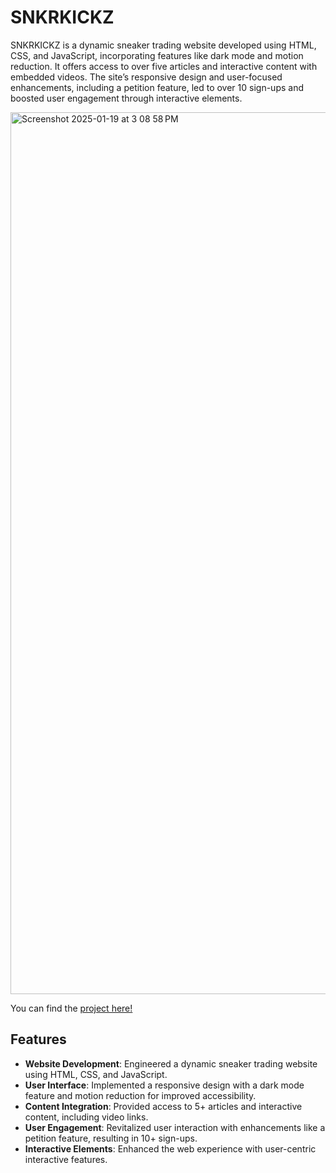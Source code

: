 # SNKRKICKZ

SNKRKICKZ is a dynamic sneaker trading website developed using HTML, CSS, and JavaScript, incorporating features like dark mode and motion reduction. It offers access to over five articles and interactive content with embedded videos. The site’s responsive design and user-focused enhancements, including a petition feature, led to over 10 sign-ups and boosted user engagement through interactive elements.

<img width="1411" alt="Screenshot 2025-01-19 at 3 08 58 PM" src="https://github.com/user-attachments/assets/72d990b0-62a6-48a4-810c-b1a8feed685e">

You can find the [project here!](https://snkrkickz.vercel.app)

## Features

- **Website Development**: Engineered a dynamic sneaker trading website using HTML, CSS, and JavaScript.
- **User Interface**: Implemented a responsive design with a dark mode feature and motion reduction for improved accessibility.
- **Content Integration**: Provided access to 5+ articles and interactive content, including video links.
- **User Engagement**: Revitalized user interaction with enhancements like a petition feature, resulting in 10+ sign-ups.
- **Interactive Elements**: Enhanced the web experience with user-centric interactive features.
